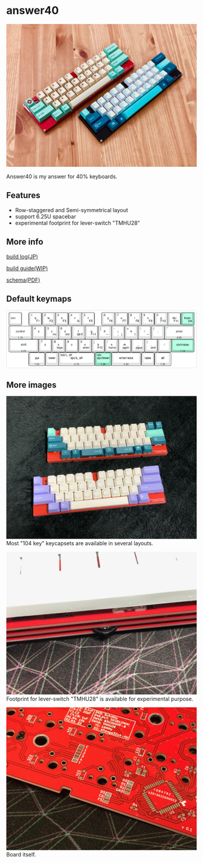 # answer40

![answer40_kbd](images/answer40.jpg)

Answer40 is my answer for 40% keyboards.

## Features
 - Row-staggered and Semi-symmetrical layout
 - support 6.25U spacebar
 - experimental footprint for lever-switch "TMHU28"

## More info

[build log(JP)](https://keyaki-namiki.hatenablog.jp/entry/20190504/1556900578)

[build guide(WIP)](docs/build/README.md) 

[schema(PDF)](docs/answer40.pdf)

## Default keymaps

![keymaps](images/answer40_default_keymaps.png)


## More images
![layouts](images/supported_layout.jpg)
Most "104 key" keycapsets are available in several layouts.

![TMHU28](images/support_TMHU28.jpg)
Footprint for lever-switch "TMHU28" is available for experimental purpose.

![board](images/board.jpg)
Board itself.